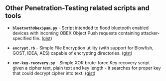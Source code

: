 ## Other Penetration-Testing related scripts and tools


- **`bluetoothObexSpam.py`** - Script intended to flood bluetooth enabled devices with incoming OBEX Object Push requests containing attacker-specified file. ([gist]())

- **`encrypt.rb`** - Simple File Encryption utility (with support for Blowfish, GOST, IDEA, AES) capable of encrypting directories. ([gist]())

- **`xor-key-recovery.py`** - Simple XOR brute-force Key recovery script - given a cipher text, plain text and key length - it searches for proper key that could decrypt cipher into text. ([gist]())